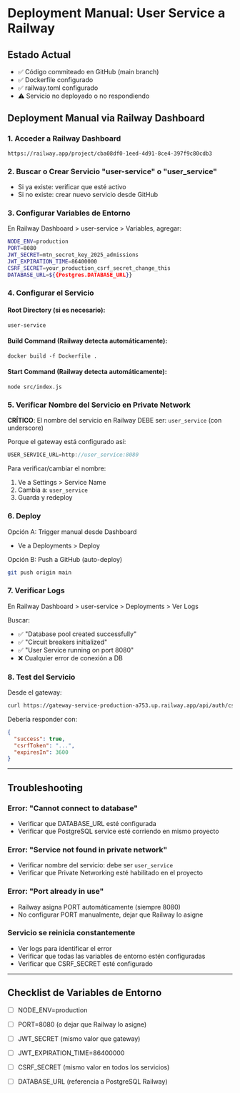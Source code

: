 # Deployment Manual: User Service a Railway

## Estado Actual
- ✅ Código commiteado en GitHub (main branch)
- ✅ Dockerfile configurado
- ✅ railway.toml configurado
- ⚠️ Servicio no deployado o no respondiendo

## Deployment Manual via Railway Dashboard

### 1. Acceder a Railway Dashboard
```
https://railway.app/project/cba08df0-1eed-4d91-8ce4-397f9c80cdb3
```

### 2. Buscar o Crear Servicio "user-service" o "user_service"
- Si ya existe: verificar que esté activo
- Si no existe: crear nuevo servicio desde GitHub

### 3. Configurar Variables de Entorno

En Railway Dashboard > user-service > Variables, agregar:

```bash
NODE_ENV=production
PORT=8080
JWT_SECRET=mtn_secret_key_2025_admissions
JWT_EXPIRATION_TIME=86400000
CSRF_SECRET=your_production_csrf_secret_change_this
DATABASE_URL=${{Postgres.DATABASE_URL}}
```

### 4. Configurar el Servicio

#### Root Directory (si es necesario):
```
user-service
```

#### Build Command (Railway detecta automáticamente):
```
docker build -f Dockerfile .
```

#### Start Command (Railway detecta automáticamente):
```
node src/index.js
```

### 5. Verificar Nombre del Servicio en Private Network

**CRÍTICO**: El nombre del servicio en Railway DEBE ser: `user_service` (con underscore)

Porque el gateway está configurado así:
```javascript
USER_SERVICE_URL=http://user_service:8080
```

Para verificar/cambiar el nombre:
1. Ve a Settings > Service Name
2. Cambia a: `user_service`
3. Guarda y redeploy

### 6. Deploy

Opción A: Trigger manual desde Dashboard
- Ve a Deployments > Deploy

Opción B: Push a GitHub (auto-deploy)
```bash
git push origin main
```

### 7. Verificar Logs

En Railway Dashboard > user-service > Deployments > Ver Logs

Buscar:
- ✅ "Database pool created successfully"
- ✅ "Circuit breakers initialized"  
- ✅ "User Service running on port 8080"
- ❌ Cualquier error de conexión a DB

### 8. Test del Servicio

Desde el gateway:
```bash
curl https://gateway-service-production-a753.up.railway.app/api/auth/csrf-token
```

Debería responder con:
```json
{
  "success": true,
  "csrfToken": "...",
  "expiresIn": 3600
}
```

---

## Troubleshooting

### Error: "Cannot connect to database"
- Verificar que DATABASE_URL esté configurada
- Verificar que PostgreSQL service esté corriendo en mismo proyecto

### Error: "Service not found in private network"
- Verificar nombre del servicio: debe ser `user_service`
- Verificar que Private Networking esté habilitado en el proyecto

### Error: "Port already in use"  
- Railway asigna PORT automáticamente (siempre 8080)
- No configurar PORT manualmente, dejar que Railway lo asigne

### Servicio se reinicia constantemente
- Ver logs para identificar el error
- Verificar que todas las variables de entorno estén configuradas
- Verificar que CSRF_SECRET esté configurado

---

## Checklist de Variables de Entorno

- [ ] NODE_ENV=production
- [ ] PORT=8080 (o dejar que Railway lo asigne)
- [ ] JWT_SECRET (mismo valor que gateway)
- [ ] JWT_EXPIRATION_TIME=86400000
- [ ] CSRF_SECRET (mismo valor en todos los servicios)
- [ ] DATABASE_URL (referencia a PostgreSQL Railway)


